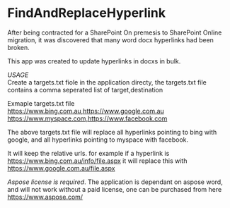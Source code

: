# FindAndReplaceHyperlink
After being contracted for a SharePoint On premesis to SharePoint Online migration, it was discovered that many word docx hyperlinks had been broken. 

This app was created to update hyperlinks in docxs in bulk.

*USAGE*  
Create a targets.txt fiole in the application directy, the targets.txt file contains a comma seperated list of target,destination

Exmaple targets.txt file  
https://www.bing.com.au,https://www.google.com.au  
https://www.myspace.com,https://www.facebook.com  

The above targets.txt file will replace all hyperlinks pointing to bing with google, and all hyperlinks pointing to myspace with facebook.

It will keep the relative urls. for example if a hyperlink is https://www.bing.com.au/info/file.aspx it will replace this with https://www.google.com.au/file.aspx

*Aspose license is required*. 
The application is dependant on aspose word, and will not work without a paid license, one can be purchased from here https://www.aspose.com/

